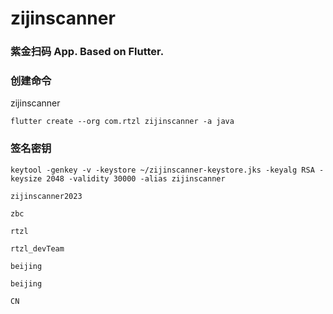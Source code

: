 # zijinscanner
### 紫金扫码 App. Based on Flutter.

### 创建命令

zijinscanner

``` flutter
flutter create --org com.rtzl zijinscanner -a java
```



### 签名密钥

```
keytool -genkey -v -keystore ~/zijinscanner-keystore.jks -keyalg RSA -keysize 2048 -validity 30000 -alias zijinscanner
```

```
zijinscanner2023

zbc

rtzl

rtzl_devTeam

beijing

beijing

CN
```











